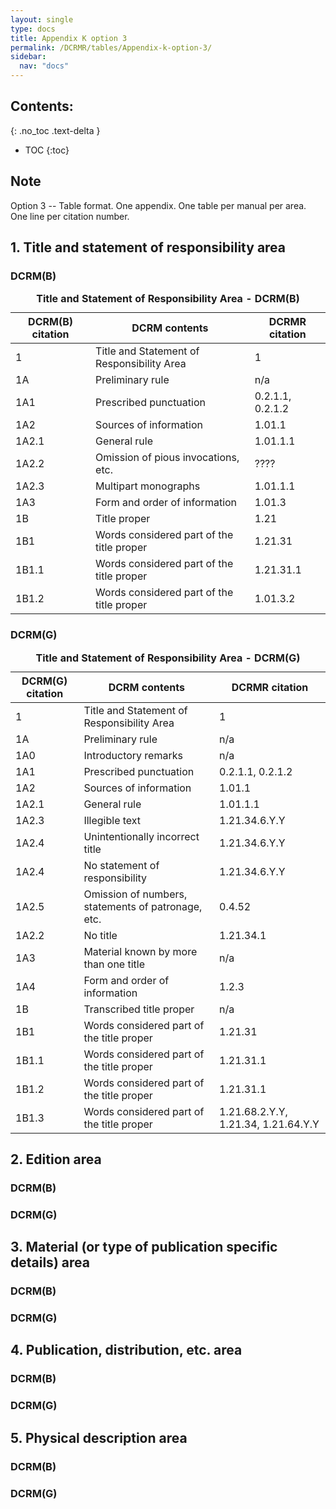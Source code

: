 ```yaml
---
layout: single
type: docs
title: Appendix K option 3
permalink: /DCRMR/tables/Appendix-k-option-3/
sidebar:
  nav: "docs"
---
```


## Contents:
{: .no_toc .text-delta }

- TOC
{:toc}

## Note

Option 3 -- Table format. One appendix. One table per manual per area. One line per citation number. 

## 1. Title and statement of responsibility area

### DCRM(B)

<table>
<caption><strong>Title and Statement of Responsibility Area - DCRM(B)</strong></caption>
<thead>
<tr>  
<th scope="col">DCRM(B) citation</th>
<th scope="col">DCRM contents</th>
<th scope="col">DCRMR citation</th>
</tr>
</thead>
<tr>
<td>1</td>
<td>Title and Statement of Responsibility Area</td>
<td>1</td>
</tr>
<tr>
<td>1A</td>
<td>Preliminary rule</td>
<td>n/a</td>
</tr>
<tr>
<td>1A1</td>
<td>Prescribed punctuation</td>
<td>0.2.1.1, 0.2.1.2</td>
</tr>
<tr>
<td>1A2</td>
<td>Sources of information</td>
<td>1.01.1</td>
</tr>
<tr>
<td>1A2.1</td>
<td>General rule</td>
<td>1.01.1.1</td>
</tr>
<tr>
<td>1A2.2</td>
<td>Omission of pious invocations, etc.</td>
<td>????</td>
</tr>
<tr>
<td>1A2.3</td>
<td>Multipart monographs</td>
<td>1.01.1.1</td>
</tr>
<tr>
<td>1A3</td>
<td>Form and order of information</td>
<td>1.01.3</td>
</tr>
<tr>
<td>1B</td>
<td>Title proper</td>
<td>1.21</td>
</tr>
<tr>
<td>1B1</td>
<td>Words considered part of the title proper</td>
<td>1.21.31</td>
</tr>
<tr>
<td>1B1.1</td>
<td>Words considered part of the title proper</td>
<td>1.21.31.1</td>
</tr>
<tr>
<td>1B1.2</td>
<td>Words considered part of the title proper</td>
<td>1.01.3.2</td>
</tr>
</table>

### DCRM(G)

<table>
<caption><strong>Title and Statement of Responsibility Area - DCRM(G)</strong></caption>
<thead>
<tr>  
<th scope="col">DCRM(G) citation</th>
<th scope="col">DCRM contents</th>
<th scope="col">DCRMR citation</th>
</tr>
</thead>
<tr>
<td>1</td>
<td>Title and Statement of Responsibility Area</td>
<td>1</td>
</tr>
<tr>
<td>1A</td>
<td>Preliminary rule</td>
<td>n/a</td>
</tr>
<tr>
<td>1A0</td>
<td>Introductory remarks</td>
<td>n/a</td>
</tr>
<tr>
<td>1A1</td>
<td>Prescribed punctuation</td>
<td>0.2.1.1, 0.2.1.2</td>
</tr>
<tr>
<td>1A2</td>
<td>Sources of information</td>
<td>1.01.1</td>
</tr>
<tr>
<td>1A2.1</td>
<td>General rule</td>
<td>1.01.1.1</td>
</tr>
<tr>
<td>1A2.3</td>
<td>Illegible text</td>
<td>1.21.34.6.Y.Y</td>
</tr>
<tr>
<td>1A2.4</td>
<td>Unintentionally incorrect title</td>
<td>1.21.34.6.Y.Y</td>
</tr>
<tr>
<td>1A2.4</td>
<td>No statement of responsibility</td>
<td>1.21.34.6.Y.Y</td>
</tr>
<tr>
<td>1A2.5</td>
<td>Omission of numbers, statements of patronage, etc.</td>
<td>0.4.52</td>
</tr>
<tr>
<td>1A2.2</td>
<td>No title</td>
<td>1.21.34.1</td>
</tr>
<tr>
<td>1A3</td>
<td>Material known by more than one title</td>
<td>n/a</td>
</tr>
<tr>
<td>1A4</td>
<td>Form and order of information</td>
<td>1.2.3</td>
</tr>
<tr>
<td>1B</td>
<td>Transcribed title proper</td>
<td>n/a</td>
</tr>
<tr>
<td>1B1</td>
<td>Words considered part of the title proper</td>
<td>1.21.31</td>
</tr>
<tr>
<td>1B1.1</td>
<td>Words considered part of the title proper</td>
<td>1.21.31.1</td>
</tr>
<tr>
<td>1B1.2</td>
<td>Words considered part of the title proper</td>
<td>1.21.31.1</td>
</tr>
<tr>
<td>1B1.3</td>
<td>Words considered part of the title proper</td>
<td>1.21.68.2.Y.Y, 1.21.34, 1.21.64.Y.Y</td>
</tr>
</table>

## 2. Edition area

### DCRM(B)

### DCRM(G)

## 3. Material (or type of publication specific details) area

### DCRM(B)

### DCRM(G)

## 4. Publication, distribution, etc. area

### DCRM(B)

### DCRM(G)

## 5. Physical description area

### DCRM(B)

### DCRM(G)